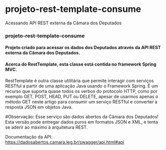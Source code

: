 # projeto-rest-template-consume
Acessando API REST externa da Câmara dos Deputados

### projeto-rest-template-consume

#### Projeto criado para acessar os dados dos Deputados através da API REST externa da Câmara dos Deputados.

#### Acerca do RestTemplate, esta classe está contida no framework Spring MVC.
RestTemplate é outra classe utilitária que permite interagir com serviços RESTful a partir de uma aplicação Java usando o Framework Spring. 
É um recurso que suporta quase todos os verbos do protocolo HTTP, como por exemplo GET, POST, HEAD, PUT ou DELETE, apesar de usarmos apenas o método GET neste artigo para consumir um serviço RESTful e converter a resposta JSON em objetos Java.

#Observação:
Esse serviço são dados abertos da Câmara dos Deputados!
Esta versão pode entregar dados puros em formatos JSON e XML, e tenta se aderir ao máximo à arquitetura REST.

Documentação da API:
https://dadosabertos.camara.leg.br/swagger/api.html#api



